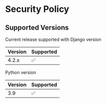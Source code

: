 # Security Policy

## Supported Versions

Current release supported with 
Django version

| Version | Supported          |
| ------- | ------------------ |
| 4.2.x   | :white_check_mark: |

Python version

| Version | Supported          |
| ------- | ------------------ |
| 3.9     | :white_check_mark: |
